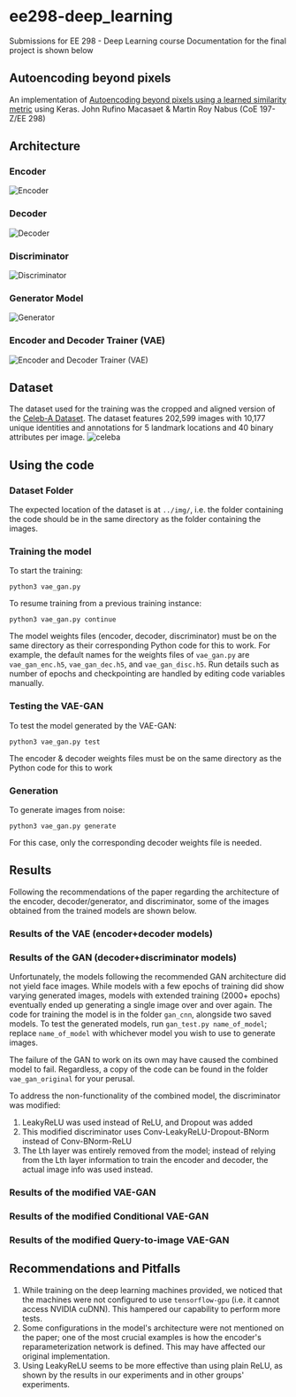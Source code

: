 # ee298-deep_learning
Submissions for EE 298 - Deep Learning course
Documentation for the final project is shown below

## Autoencoding beyond pixels
An implementation of [Autoencoding beyond pixels using a learned similarity metric](https://arxiv.org/pdf/1512.09300.pdf) using Keras. 
John Rufino Macasaet & Martin Roy Nabus (CoE 197-Z/EE 298)

## Architecture
### Encoder
![Encoder](https://s3-ap-southeast-1.amazonaws.com/celebadataset/Original/vae_cnn_encoder.png)
### Decoder
![Decoder](https://i.imgur.com/TD3yVEo.png)
### Discriminator
![Discriminator](https://i.imgur.com/GF9GiVF.png)
### Generator Model
![Generator](https://i.imgur.com/L0SnRCm.png)
### Encoder and Decoder Trainer (VAE)
![Encoder and Decoder Trainer (VAE)](https://i.imgur.com/zjtVQvQ.png)

## Dataset
The dataset used for the training was the cropped and aligned version of the [Celeb-A Dataset](http://mmlab.ie.cuhk.edu.hk/projects/CelebA.html). The dataset features 202,599 images with 10,177 unique identities and annotations for 5 landmark locations and 40 binary attributes per image.
![celeba](http://mmlab.ie.cuhk.edu.hk/projects/celeba/intro.png)

## Using the code
### Dataset Folder
The expected location of the dataset is at `../img/`, i.e. the folder containing the code should be in the same directory as the folder containing the images.
### Training the model
To start the training:
```
python3 vae_gan.py
```
To resume training from a previous training instance:
```
python3 vae_gan.py continue
```
The model weights files (encoder, decoder, discriminator) must be on the same directory as their corresponding Python code for this to work. For example, the default names for the weights files of `vae_gan.py` are `vae_gan_enc.h5`, `vae_gan_dec.h5`, and `vae_gan_disc.h5`. Run details such as number of epochs and checkpointing are handled by editing code variables manually.
### Testing the VAE-GAN
To test the model generated by the VAE-GAN:
```
python3 vae_gan.py test
```
The encoder & decoder weights files must be on the same directory as the Python code for this to work
### Generation
To generate images from noise:
```
python3 vae_gan.py generate
```
For this case, only the corresponding decoder weights file is needed.
## Results
Following the recommendations of the paper regarding the architecture of the encoder, decoder/generator, and discriminator, some of the images obtained from the trained models are shown below.
### Results of the VAE (encoder+decoder models)


### Results of the GAN (decoder+discriminator models)
Unfortunately, the models following the recommended GAN architecture did not yield face images. While models with a few epochs of training did show varying generated images, models with extended training (2000+ epochs) eventually ended up generating a single image over and over again. The code for training the model is in the folder `gan_cnn`, alongside two saved models. To test the generated models, run `gan_test.py name_of_model`; replace `name_of_model` with whichever model you wish to use to generate images.

The failure of the GAN to work on its own may have caused the combined model to fail. Regardless, a copy of the code can be found in the folder `vae_gan_original` for your perusal.

To address the non-functionality of the combined model, the discriminator was modified:
1. LeakyReLU was used instead of ReLU, and Dropout was added
2. This modified discriminator uses Conv-LeakyReLU-Dropout-BNorm instead of Conv-BNorm-ReLU
3. The Lth layer was entirely removed from the model; instead of relying from the Lth layer information to train the encoder and decoder, the actual image info was used instead.

### Results of the modified VAE-GAN

### Results of the modified Conditional VAE-GAN

### Results of the modified Query-to-image VAE-GAN
## Recommendations and Pitfalls
1. While training on the deep learning machines provided, we noticed that the machines were not configured to use `tensorflow-gpu` (i.e. it cannot access NVIDIA cuDNN). This hampered our capability to perform more tests.
2. Some configurations in the model's architecture were not mentioned on the paper; one of the most crucial examples is how the encoder's reparameterization network is defined. This may have affected our original implementation.
3. Using LeakyReLU seems to be more effective than using plain ReLU, as shown by the results in our experiments and in other groups' experiments.
